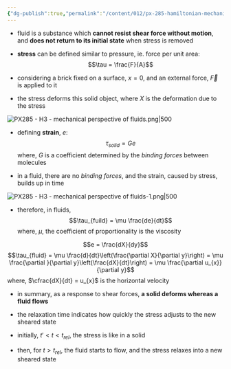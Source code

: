 ```yaml
---
{"dg-publish":true,"permalink":"/content/012/px-285-hamiltonian-mechanics-and-fluid-dynamics/term-2-fluid-dynamics/h-introduction-to-fluids/px-285-h3-mechanical-perspective-of-fluids/","noteIcon":"1","created":"2025-01-09T14:42:19.537+00:00","updated":"2025-02-27T12:59:22.256+00:00"}
---
```


- fluid is a substance which **cannot resist shear force without motion**, and **does not return to its initial state** when stress is removed

- **stress** can be defined similar to pressure, ie. force per unit area:
$$\tau = \frac{F}{A}$$
- considering a brick fixed on a surface, $x=0$, and an external force, $\vec F$ is applied to it
- the stress deforms this solid object, where $X$ is the deformation due to the stress

![PX285 - H3 - mechanical perspective of fluids.png|500](/img/user/pics/PX285%20-%20H3%20-%20mechanical%20perspective%20of%20fluids.png)

- defining **strain**, $e$:
$$\tau_{solid} = G e$$
	where, $G$ is a coefficient determined by the *binding forces* between molecules

- in a fluid, there are no *binding forces*, and the strain, caused by stress, builds up in time

![PX285 - H3 - mechanical perspective of fluids-1.png|500](/img/user/pics/PX285%20-%20H3%20-%20mechanical%20perspective%20of%20fluids-1.png)

- therefore, in fluids,
$$\tau_{fuild} = \mu \frac{de}{dt}$$
	where, $\mu$, the coefficient of proportionality is the viscosity

$$e = \frac{dX}{dy}$$
$$\tau_{fluid} = \mu \frac{d}{dt}\left(\frac{\partial X}{\partial y}\right) = \mu \frac{\partial }{\partial y}\left(\frac{dX}{dt}\right) = \mu \frac{\partial u_{x}}{\partial y}$$
	where, $\cfrac{dX}{dt} = u_{x}$ is the horizontal velocity
- in summary, as a response to shear forces, **a solid deforms whereas a fluid flows**

- the relaxation time indicates how quickly the stress adjusts to the new sheared state
- initially, ${} t' < t < t_{rel}$, the stress is like in a solid
- then, for $t>t_{rel}$, the fluid starts to flow, and the stress relaxes into a new sheared state
